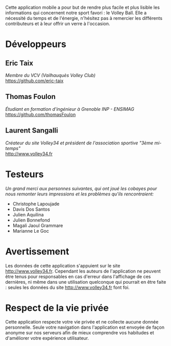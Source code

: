 
Cette application mobile a pour but de rendre plus facile et plus lisible les informations qui concernent notre sport
favori : le Volley Ball. Elle a nécessité du temps et de l'énergie, n'hésitez pas à remercier les différents contributeurs
et à leur offrir un verre à l'occasion.

# Développeurs

## Eric Taix

_Membre du VCV (Vailhauquès Volley Club)_  
https://github.com/eric-taix

## Thomas Foulon

_Étudiant en formation d'ingénieur à Grenoble INP - ENSIMAG_  
https://github.com/thomasFoulon

## Laurent Sangalli

_Créateur du site Volley34 et président de l'association sportive "3ème mi-temps"_  
http://www.volley34.fr


# Testeurs

_Un grand merci aux personnes suivantes, qui ont joué les cobayes pour nous remonter leurs impressions et les problèmes qu'ils rencontraient:_


* Christophe Lapoujade
* Davis Dos Santos
* Julien Aquilina
* Julien Bonnefond
* Magali Jaoul Grammare
* Marianne Le Goc



# Avertissement

Les données de cette application s'appuient sur le site http://www.volley34.fr. Cependant les auteurs de l'application
ne peuvent être tenus pour responsables en cas d'erreur dans l'affichage de ces dernières, ni même dans une utilisation quelconque
qui pourrait en être faite : seules les données du site http://www.volley34.fr
font foi.

# Respect de la vie privée

Cette application respecte votre vie privée et ne collecte aucune donnée personnelle. Seule votre navigation dans l'application
est envoyée de façon anonyme sur nos serveurs afin de mieux comprendre vos habitudes et d'améliorer votre expérience utilisateur.